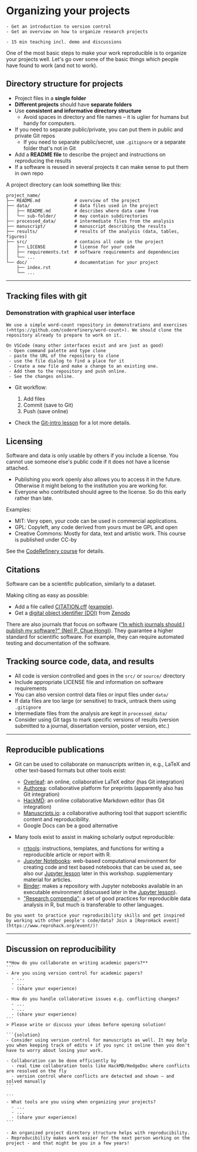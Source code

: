 # Organizing your projects

```{objectives}
- Get an introduction to version control
- Get an overview on how to organize research projects
```

```{instructor-note}
- 15 min teaching incl. demo and discussions
```

One of the most basic steps to make your work reproducible is to organize your projects well.
Let's go over some of the basic things which people have found to work (and not to work).


## Directory structure for projects

- Project files in a **single folder**
- **Different projects** should have **separate folders**
- Use **consistent and informative directory structure**
  - Avoid spaces in directory and file names – it is uglier for humans but handy for computers.
- If you need to separate public/private, you can put them in public and private Git repos
  - If you need to separate public/secret, use `.gitignore` or a separate folder that's not in Git
- Add a **README file** to describe the project and instructions on reproducing the results
- If a software is reused in several projects it can make sense to put them in own repo

A project directory can look something like this:
```shell
project_name/
├── README.md             # overview of the project
├── data/                 # data files used in the project
│   ├── README.md         # describes where data came from
│   └── sub-folder/       # may contain subdirectories
├── processed_data/       # intermediate files from the analysis
├── manuscript/           # manuscript describing the results
├── results/              # results of the analysis (data, tables, figures)
├── src/                  # contains all code in the project
│   ├── LICENSE           # license for your code
│   ├── requirements.txt  # software requirements and dependencies
│   └── ...
└── doc/                  # documentation for your project
    ├── index.rst
    └── ...
```
---

## Tracking files with git

### Demonstration with graphical user interface

````{challenge} Demonstration
We use a simple word-count repository in demonstrations and exercises
(<https://github.com/coderefinery/word-count>). We should clone the
repository already to prepare to work on it.

On VSCode (many other interfaces exist and are just as good)
 - Open command palette and type clone
 - paste the URL of the repository to clone
 - use the file dialog to find a place for it
 - Create a new file and make a change to an existing one.
 - Add them to the repository and push online.
 - See the changes online.
````

* Git workflow:
  1. Add files
  2. Commit (save to Git)
  3. Push (save online)

* Check the [Git-intro lesson](https://coderefinery.github.io/git-intro/) for a lot more details.


## Licensing

Software and data is only usable by others if you include a license. You cannot use someone else's
public code if it does not have a license attached.

- Publishing you work openly also allows you to access it in the future. Otherwise it might belong
  to the institution you are working for.
- Everyone who contributed should agree to the license. So do this early rather than late.

Examples:
 - MIT: Very open, your code can be used in commercial applications.
 - GPL: Copyleft, any code derived from yours must be GPL and open
 - Creative Commons: Mostly for data, text and artistic work. This course is published under CC-by

See the [CodeRefinery course](https://coderefinery.github.io/social-coding/software-licensing/) for
details.


## Citations

Software can be a scientific publication, similarly to a dataset.

Making citing as easy as possible:
 - Add a file called [CITATION.cff](https://citation-file-format.github.io/)
   ([example](https://github.com/bast/runtest/blob/main/CITATION.cff)).
 - Get a [digital object identifier (DOI)](https://en.wikipedia.org/wiki/Digital_object_identifier)
   from [Zenodo](https://zenodo.org/)

There are also journals that focus on software 
([“In which journals should I publish my software?” (Neil P. Chue Hong)](https://www.software.ac.uk/top-tip/which-journals-should-i-publish-my-software)).
They guarantee a higher standard for scientific software. For example, they can require automated
testing and documentation of the software.


## Tracking source code, data, and results

- All code is version controlled and goes in the `src/` or `source/` directory
- Include appropriate LICENSE file and information on software requirements
- You can also version control data files or input files under `data/`
- If data files are too large (or sensitive) to track, untrack them using `.gitignore`
- Intermediate files from the analysis are kept in `processed_data/`
- Consider using Git tags to mark specific versions of results (version
  submitted to a journal, dissertation version, poster version, etc.)

---

## Reproducible publications

- Git can be used to collaborate on manuscripts written in, e.g., LaTeX and other text-based formats but other tools exist:
  - [Overleaf](https://www.overleaf.com): an online, collaborative LaTeX editor (has Git integration)
  - [Authorea](https://www.authorea.com): collaborative platform for preprints (apparently also has Git integration)
  - [HackMD](https://hackmd.io/): an online collaborative Markdown editor (has Git integration)
  - [Manuscripts.io](https://www.manuscripts.io/): a collaborative authoring tool that support scientific content and reproducibility.
  - Google Docs can be a good alternative

- Many tools exist to assist in making scholarly output reproducible:
  - [rrtools](https://github.com/benmarwick/rrtools): instructions, templates, and functions for writing a reproducible article or report with R.
  - [Jupyter Notebooks](https://jupyter.org): web-based computational environment for creating code and text based notebooks that can be used as, see also our [Jupyter lesson](https://coderefinery.github.io/jupyter/) later in this workshop.
    supplementary material for articles.
  - [Binder](https://mybinder.org): makes a repository with Jupyter notebooks available in an executable environment (discussed later in the [Jupyter lesson](https://coderefinery.github.io/jupyter/)).
  - ["Research compendia"](http://inundata.org/talks/rstd19/#/): a set of good practices for
    reproducible data analysis in R, but much is transferable to other languages.

```{seealso}
Do you want to practice your reproducibility skills and get inspired by working with other people's code/data? Join a [ReproHack event](https://www.reprohack.org/event/)!
```


---

## Discussion on reproducibility

````{discussion} Discuss in collaborative document or with your team members
**How do you collaborate on writing academic papers?**
```
- Are you using version control for academic papers?
  - ...
  - ...
  - (share your experience)

- How do you handle collaborative issues e.g. conflicting changes?
  - ...
  - ...
  - (share your experience)
```
> Please write or discuss your ideas before opening solution!

```{solution}
- Consider using version control for manuscripts as well. It may help you when keeping track of edits + if you sync it online then you don't have to worry about losing your work.

- Collaboration can be done efficiently by
  - real time collaboration tools like HackMD/HedgeDoc where conflicts are resolved on the fly
  - version control where conflicts are detected and shown – and solved manually
```
````

````{discussion} Discuss in collaborative document or with your team members
```
- What tools are you using when organizing your projects?
  - ...
  - ...
  - (share your experience)
```
````


```{keypoints}
- An organized project directory structure helps with reproducibility.
- Reproducibility makes work easier for the next person working on the project - and that might be you in a few years!
```
